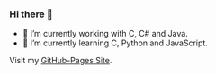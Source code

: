 ### Hi there 👋

- 🔭 I’m currently working with C, C# and Java.
- 🌱 I’m currently learning C, Python and JavaScript.

Visit my [GitHub-Pages Site](https://michael-mezgo.github.io/michael-mezgo/).
